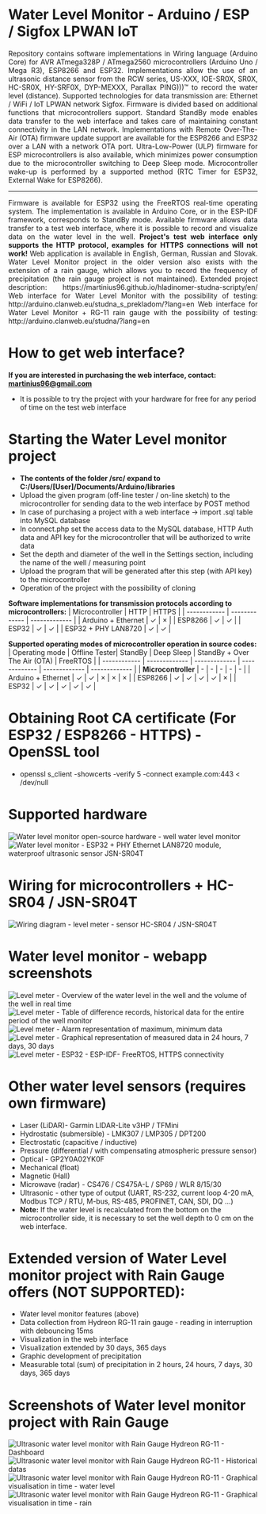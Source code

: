 # Water Level Monitor - Arduino / ESP / Sigfox LPWAN IoT
<p align="justify">
Repository contains software implementations in Wiring language (Arduino Core) for AVR ATmega328P / ATmega2560 microcontrollers (Arduino Uno / Mega R3), ESP8266 and ESP32.
Implementations allow the use of an ultrasonic distance sensor from the RCW series, US-XXX, IOE-SR0X, SR0X, HC-SR0X, HY-SRF0X, DYP-MEXXX, Parallax PING)))™ to record the water level (distance).
Supported technologies for data transmission are: Ethernet / WiFi / IoT LPWAN network Sigfox.
Firmware is divided based on additional functions that microcontrollers support.
Standard StandBy mode enables data transfer to the web interface and takes care of maintaining constant connectivity in the LAN network.
Implementations with Remote Over-The-Air (OTA) firmware update support are available for the ESP8266 and ESP32 over a LAN with a network OTA port.
Ultra-Low-Power (ULP) firmware for ESP microcontrollers is also available, which minimizes power consumption due to the microcontroller switching to Deep Sleep mode.
Microcontroller wake-up is performed by a supported method (RTC Timer for ESP32, External Wake for ESP8266).
</p>
<hr>
<p align="justify">
Firmware is available for ESP32 using the FreeRTOS real-time operating system. The implementation is available in Arduino Core, or in the ESP-IDF framework, corresponds to StandBy mode.
Available firmware allows data transfer to a test web interface, where it is possible to record and visualize data on the water level in the well.
<b> Project's test web interface only supports the HTTP protocol, examples for HTTPS connections will not work! </b>
Web application is available in English, German, Russian and Slovak.
Water Level Monitor project in the older version also exists with the extension of a rain gauge, which allows you to record the frequency of precipitation (the rain gauge project is not maintained).
Extended project description: https://martinius96.github.io/hladinomer-studna-scripty/en/
Web interface for Water Level Monitor with the possibility of testing: http://arduino.clanweb.eu/studna_s_prekladom/?lang=en
Web interface for Water Level Monitor + RG-11 rain gauge with the possibility of testing: http://arduino.clanweb.eu/studna/?lang=en
</p>

# How to get web interface?
**If you are interested in purchasing the web interface, contact: martinius96@gmail.com**
* It is possible to try the project with your hardware for free for any period of time on the test web interface

# Starting the Water Level monitor project
* **The contents of the folder /src/ expand to C:/Users/[User]/Documents/Arduino/libraries**
* Upload the given program (off-line tester / on-line sketch) to the microcontroller for sending data to the web interface by POST method
* In case of purchasing a project with a web interface -> import .sql table into MySQL database
* In connect.php set the access data to the MySQL database, HTTP Auth data and API key for the microcontroller that will be authorized to write data
* Set the depth and diameter of the well in the Settings section, including the name of the well / measuring point
* Upload the program that will be generated after this step (with API key) to the microcontroller
* Operation of the project with the possibility of cloning

**Software implementations for transmission protocols according to microcontrollers:**
| Microcontroller | HTTP | HTTPS |
| ------------ | ------------- | ------------- |
| Arduino + Ethernet | ✓ | × |
| ESP8266 | ✓ | ✓ |
| ESP32 | ✓ | ✓ |
| ESP32 + PHY LAN8720 | ✓ | ✓ |

**Supported operating modes of microcontroller operation in source codes:**
| Operating mode | Offline Tester| StandBy | Deep Sleep | StandBy + Over The Air (OTA) | FreeRTOS |
| ------------ | ------------- | ------------- | ------------- | ------------- | ------------- |
| **Microcontroller** | - | - | - | - | - |
| Arduino + Ethernet | ✓ | ✓ | × | × | × |
| ESP8266 | ✓ | ✓ | ✓ | ✓ | × |
| ESP32 | ✓ | ✓ | ✓ | ✓ | ✓ |

# Obtaining Root CA certificate (For ESP32 / ESP8266 - HTTPS) - OpenSSL tool
* openssl s_client -showcerts -verify 5 -connect example.com:443 < /dev/null

# Supported hardware
![Water level monitor open-source hardware - well water level monitor](https://i.imgur.com/RqUwKbw.jpg)
![Water level monitor - ESP32 + PHY Ethernet LAN8720 module, waterproof ultrasonic sensor JSN-SR04T](https://i.imgur.com/xLaYlmK.jpg)
# Wiring for microcontrollers + HC-SR04 / JSN-SR04T
![Wiring diagram - level meter - sensor HC-SR04 / JSN-SR04T](https://i.imgur.com/8OJ9TQC.png)
# Water level monitor - webapp screenshots
![Level meter - Overview of the water level in the well and the volume of the well in real time](https://i.imgur.com/VMLOkiW.gif)
![Level meter - Table of difference records, historical data for the entire period of the well monitor](https://i.imgur.com/YrL0DG1.png)
![Level meter - Alarm representation of maximum, minimum data](https://i.imgur.com/FqqGV8o.png)
![Level meter - Graphical representation of measured data in 24 hours, 7 days, 30 days](https://i.imgur.com/3ynXOBb.png)
![Level meter - ESP32 - ESP-IDF- FreeRTOS, HTTPS connectivity](https://i.imgur.com/xyhyH8A.png)

# Other water level sensors (requires own firmware)
* Laser (LiDAR)- Garmin LIDAR-Lite v3HP / TFMini
* Hydrostatic (submersible) - LMK307 / LMP305 / DPT200
* Electrostatic (capacitive / inductive)
* Pressure (differential / with compensating atmospheric pressure sensor)
* Optical - GP2Y0A02YK0F 
* Mechanical (float)
* Magnetic (Hall)
* Microwave (radar) - CS476 / CS475A-L / SP69 / WLR 8/15/30
* Ultrasonic - other type of output (UART, RS-232, current loop 4-20 mA, Modbus TCP / RTU, M-bus, RS-485, PROFINET, CAN, SDI, DQ ...)
* **Note:** If the water level is recalculated from the bottom on the microcontroller side, it is necessary to set the well depth to 0 cm on the web interface.

# Extended version of Water Level monitor project with Rain Gauge offers (NOT SUPPORTED):
* Water level monitor features (above)
* Data collection from Hydreon RG-11 rain gauge - reading in interruption with debouncing 15ms
* Visualization in the web interface
* Visualization extended by 30 days, 365 days
* Graphic development of precipitation
* Measurable total (sum) of precipitation in 2 hours, 24 hours, 7 days, 30 days, 365 days

# Screenshots of Water level monitor project with Rain Gauge
![Ultrasonic water level monitor with Rain Gauge Hydreon RG-11 - Dashboard](https://i.imgur.com/9JfO3lg.png)
![Ultrasonic water level monitor with Rain Gauge Hydreon RG-11 - Historical datas](https://i.imgur.com/ZQGQntl.png)
![Ultrasonic water level monitor with Rain Gauge Hydreon RG-11 - Graphical visualisation in time - water level](https://i.imgur.com/aTd6o11.png)
![Ultrasonic water level monitor with Rain Gauge Hydreon RG-11 - Graphical visualisation in time - rain](https://i.imgur.com/b1h0Itj.png)

